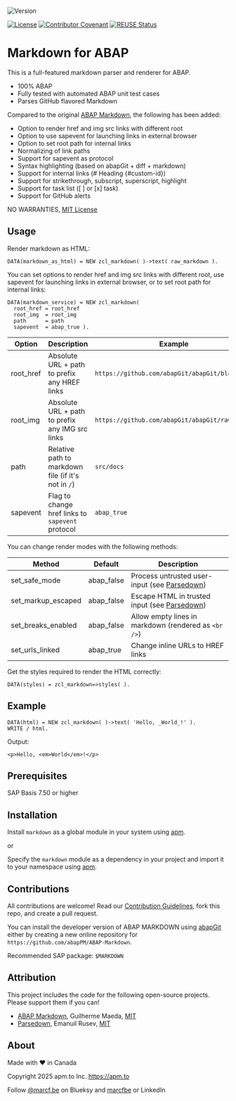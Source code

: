 ![Version](https://img.shields.io/endpoint?url=https://shield.abappm.com/github/abapPM/ABAP-Markdown/src/zcl_markdown.clas.abap/c_version&label=Version&color=blue)

[![License](https://img.shields.io/github/license/abapPM/ABAP-Markdown?label=License&color=success)](https://github.com/abapPM/ABAP-Markdown/blob/main/LICENSE)
[![Contributor Covenant](https://img.shields.io/badge/Contributor%20Covenant-2.1-4baaaa.svg?color=success)](https://github.com/abapPM/.github/blob/main/CODE_OF_CONDUCT.md)
[![REUSE Status](https://api.reuse.software/badge/github.com/abapPM/ABAP-Markdown)](https://api.reuse.software/info/github.com/abapPM/ABAP-Markdown)

# Markdown for ABAP

This is a full-featured markdown parser and renderer for ABAP. 

- 100% ABAP
- Fully tested with automated ABAP unit test cases
- Parses GitHub flavored Markdown

Compared to the original [ABAP Markdown](https://github.com/koemaeda/abap-markdown), the following has been added:

- Option to render href and img src links with different root
- Option to use sapevent for launching links in external browser
- Option to set root path for internal links
- Normalizing of link paths
- Support for sapevent as protocol
- Syntax highlighting (based on abapGit + diff + markdown)
- Support for internal links (# Heading {#custom-id})
- Support for strikethrough, subscript, superscript, highlight
- Support for task list ([ ] or [x] task)
- Support for GitHub alerts

NO WARRANTIES, [MIT License](https://github.com/abapPM/ABAP-Markdown/blob/main/LICENSE)

## Usage

Render markdown as HTML:

```abap
DATA(markdown_as_html) = NEW zcl_markdown( )->text( raw_markdown ).
```

You can set options to render href and img src links with different root, use sapevent for launching links in external browser, or to set root path for internal links:

```abap
DATA(markdown_service) = NEW zcl_markdown(
  root_href = root_href
  root_img  = root_img
  path      = path
  sapevent  = abap_true ).
```

Option | Description | Example
-------|-------------|--------
root_href | Absolute URL + path to prefix any HREF links        | `https://github.com/abapGit/abapGit/blob/main`
root_img  | Absolute URL + path to prefix any IMG src links     | `https://github.com/abapGit/abapGit/raw/main`
path      | Relative path to markdown file (if it's not in `/`) | `src/docs`
sapevent  | Flag to change href links to `sapevent` protocol    | `abap_true`

You can change render modes with the following methods:

Method | Default | Description
-------|---------|------------
set_safe_mode      | abap_false | Process untrusted user-input (see [Parsedown](https://github.com/erusev/parsedown/blob/master/README.md#security))
set_markup_escaped | abap_false | Escape HTML in trusted input (see [Parsedown](https://github.com/erusev/parsedown/blob/master/README.md#escaping-html))
set_breaks_enabled | abap_false | Allow empty lines in markdown (rendered as `<br />`)
set_urls_linked    | abap_true  | Change inline URLs to HREF links

Get the styles required to render the HTML correctly:

```abap
DATA(styles) = zcl_markdown=>styles( ).
```

## Example

```abap
DATA(html) = NEW zcl_markdown( )->text( 'Hello, _World_!' ).
WRITE / html.
```

Output:

```
<p>Hello, <em>World</em>!</p>
```

## Prerequisites

SAP Basis 7.50 or higher

## Installation

Install `markdown` as a global module in your system using [apm](https://abappm.com).

or

Specify the `markdown` module as a dependency in your project and import it to your namespace using [apm](https://abappm.com).

## Contributions

All contributions are welcome! Read our [Contribution Guidelines](https://github.com/abapPM/ABAP-Markdown/blob/main/CONTRIBUTING.md), fork this repo, and create a pull request.

You can install the developer version of ABAP MARKDOWN using [abapGit](https://github.com/abapGit/abapGit) either by creating a new online repository for `https://github.com/abapPM/ABAP-Markdown`.

Recommended SAP package: `$MARKDOWN`

## Attribution

This project includes the code for the following open-source projects. Please support them if you can!

- [ABAP Markdown](https://github.com/koemaeda/abap-markdown), Guilherme Maeda, [MIT](https://github.com/koemaeda/abap-markdown/blob/master/LICENSE)
- [Parsedown](https://github.com/erusev/parsedown), Emanuil Rusev, [MIT](https://github.com/erusev/parsedown/blob/master/LICENSE.txt)

## About

Made with ❤️ in Canada

Copyright 2025 apm.to Inc. <https://apm.to>

Follow [@marcf.be](https://bsky.app/profile/marcf.be) on Blueksy and [marcfbe](https://linkedin.com/in/marcfbe) or LinkedIn
